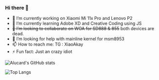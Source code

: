 ### Hi there 👋

- 🔭 I’m currently working on Xiaomi Mi 11x Pro and Lenovo P2
- 🌱 I’m currently learning Adobe XD and Creative Coding using JS
- ~~👯 I’m looking to collaborate on WOA for SD888 & 855~~ both devices are dead.
- 🤔 I’m looking for help with mainline kernel for msm8953
- 📫 How to reach me: TG : XiaoAkay
- ⚡ Fun fact: Just an crazy idiot

![Alucard's GitHub stats](https://github-readme-stats.vercel.app/api?username=alucard-storm&show_icons=true&theme=dracula)


![Top Langs](https://github-readme-stats.vercel.app/api/top-langs/?username=Alucard-Storm&layout=compact&theme=dracula)
